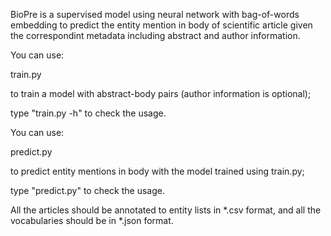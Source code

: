 BioPre is a supervised model using neural network with bag-of-words embedding to predict the entity mention in body of scientific article given the correspondint metadata including abstract and author information.

You can use:

train.py

to train a model with abstract-body pairs (author information is optional);

type "train.py -h" to check the usage.

You can use:

predict.py

to predict entity mentions in body with the model trained using train.py;

type "predict.py" to check the usage.

All the articles should be annotated to entity lists in *.csv format, and all the vocabularies should be in *.json format.

